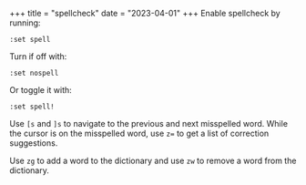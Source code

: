 +++
title = "spellcheck"
date = "2023-04-01"
+++
Enable spellcheck by running:
```vim
:set spell
```

Turn if off with:
```vim
:set nospell
```

Or toggle it with:
```vim
:set spell!
```

Use `[s` and `]s` to navigate to the previous and next misspelled word. While the cursor is on the misspelled word, use `z=` to get a list of correction suggestions.

Use `zg` to add a word to the dictionary and use `zw` to remove a word from the dictionary.
